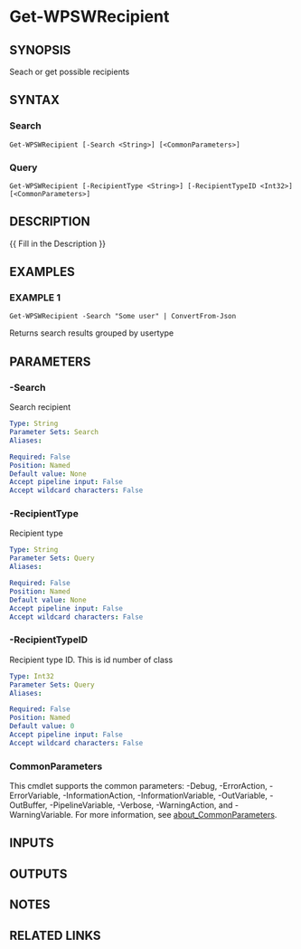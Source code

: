 ﻿---
external help file: WilmaPSWorker-help.xml
Module Name: WilmaPSWorker
online version:
schema: 2.0.0
---

# Get-WPSWRecipient

## SYNOPSIS
Seach or get possible recipients

## SYNTAX

### Search
```
Get-WPSWRecipient [-Search <String>] [<CommonParameters>]
```

### Query
```
Get-WPSWRecipient [-RecipientType <String>] [-RecipientTypeID <Int32>] [<CommonParameters>]
```

## DESCRIPTION
{{ Fill in the Description }}

## EXAMPLES

### EXAMPLE 1
```
Get-WPSWRecipient -Search "Some user" | ConvertFrom-Json
```

Returns search results grouped by usertype

## PARAMETERS

### -Search
Search recipient

```yaml
Type: String
Parameter Sets: Search
Aliases:

Required: False
Position: Named
Default value: None
Accept pipeline input: False
Accept wildcard characters: False
```

### -RecipientType
Recipient type

```yaml
Type: String
Parameter Sets: Query
Aliases:

Required: False
Position: Named
Default value: None
Accept pipeline input: False
Accept wildcard characters: False
```

### -RecipientTypeID
Recipient type ID.
This is id number of class

```yaml
Type: Int32
Parameter Sets: Query
Aliases:

Required: False
Position: Named
Default value: 0
Accept pipeline input: False
Accept wildcard characters: False
```

### CommonParameters
This cmdlet supports the common parameters: -Debug, -ErrorAction, -ErrorVariable, -InformationAction, -InformationVariable, -OutVariable, -OutBuffer, -PipelineVariable, -Verbose, -WarningAction, and -WarningVariable. For more information, see [about_CommonParameters](http://go.microsoft.com/fwlink/?LinkID=113216).

## INPUTS

## OUTPUTS

## NOTES

## RELATED LINKS
